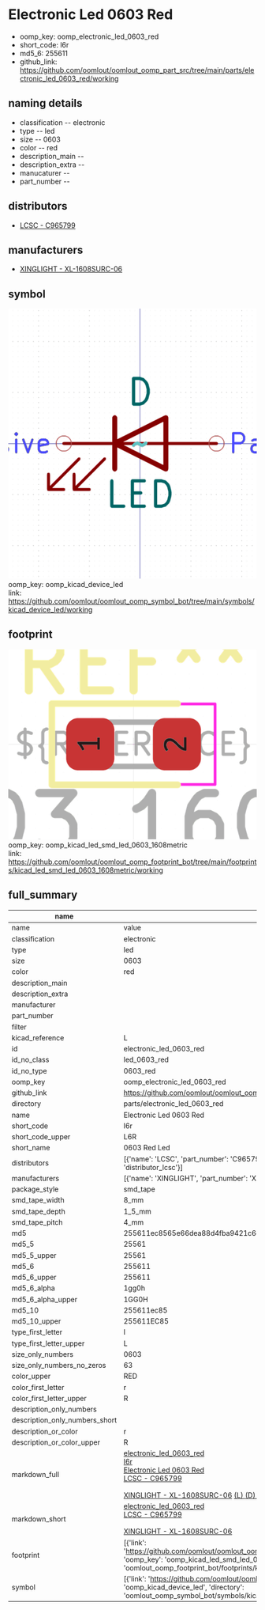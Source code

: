 # Electronic Led 0603 Red

  
* oomp_key: oomp_electronic_led_0603_red 
* short_code: l6r
* md5_6: 255611  
* github_link: https://github.com/oomlout/oomlout_oomp_part_src/tree/main/parts/electronic_led_0603_red/working  
## naming details
* classification -- electronic
* type -- led
* size -- 0603
* color -- red
* description_main -- 
* description_extra -- 
* manucaturer -- 
* part_number -- 

## distributors
* [LCSC - C965799](https://lcsc.com/product-detail/C965799.html)   

## manufacturers
* [XINGLIGHT - XL-1608SURC-06]()  

## symbol

![](symbol/0/working/working_600.png)  
oomp_key: oomp_kicad_device_led  
link: https://github.com/oomlout/oomlout_oomp_symbol_bot/tree/main/symbols/kicad_device_led/working  

## footprint

![](footprint/0/working/working_600.png)  
oomp_key: oomp_kicad_led_smd_led_0603_1608metric  
link: https://github.com/oomlout/oomlout_oomp_footprint_bot/tree/main/footprints/kicad_led_smd_led_0603_1608metric/working  

## full_summary
| name | value | 
| --- | --- | 
| name | value | 
| classification | electronic | 
| type | led | 
| size | 0603 | 
| color | red | 
| description_main |  | 
| description_extra |  | 
| manufacturer |  | 
| part_number |  | 
| filter |  | 
| kicad_reference | L | 
| id | electronic_led_0603_red | 
| id_no_class | led_0603_red | 
| id_no_type | 0603_red | 
| oomp_key | oomp_electronic_led_0603_red | 
| github_link | https://github.com/oomlout/oomlout_oomp_part_src/tree/main/parts/electronic_led_0603_red/working | 
| directory | parts/electronic_led_0603_red | 
| name | Electronic Led 0603 Red | 
| short_code | l6r | 
| short_code_upper | L6R | 
| short_name | 0603 Red Led | 
| distributors | [{'name': 'LCSC', 'part_number': 'C965799', 'link': 'https://lcsc.com/product-detail/C965799.html', 'id': 'distributor_lcsc'}] | 
| manufacturers | [{'name': 'XINGLIGHT', 'part_number': 'XL-1608SURC-06', 'link': '', 'id': 'manufacturer_xinglight'}] | 
| package_style | smd_tape | 
| smd_tape_width | 8_mm | 
| smd_tape_depth | 1_5_mm | 
| smd_tape_pitch | 4_mm | 
| md5 | 255611ec8565e66dea88d4fba9421c6d | 
| md5_5 | 25561 | 
| md5_5_upper | 25561 | 
| md5_6 | 255611 | 
| md5_6_upper | 255611 | 
| md5_6_alpha | 1gg0h | 
| md5_6_alpha_upper | 1GG0H | 
| md5_10 | 255611ec85 | 
| md5_10_upper | 255611EC85 | 
| type_first_letter | l | 
| type_first_letter_upper | L | 
| size_only_numbers | 0603 | 
| size_only_numbers_no_zeros | 63 | 
| color_upper | RED | 
| color_first_letter | r | 
| color_first_letter_upper | R | 
| description_only_numbers |  | 
| description_only_numbers_short |   | 
| description_or_color | r  | 
| description_or_color_upper | R  | 
| markdown_full | [electronic_led_0603_red](https://github.com/oomlout/oomlout_oomp_part_src/tree/main/parts/electronic_led_0603_red/working)<br>[l6r](https://github.com/oomlout/oomlout_oomp_part_src/tree/main/parts/electronic_led_0603_red/working)<br>[Electronic Led 0603 Red](https://github.com/oomlout/oomlout_oomp_part_src/tree/main/parts/electronic_led_0603_red/working)<br>[LCSC - C965799<br>](https://lcsc.com/product-detail/C965799.html)<br>[XINGLIGHT - XL-1608SURC-06]() [(L)  ](https://www.lcsc.com/search?q=XL-1608SURC-06)[(D)  ](https://www.digikey.com/en/products?keywords=XL-1608SURC-06)[(M)  ](https://www.mouser.com/Search/Refine?Keyword=XL-1608SURC-06)[(N)  ](https://www.newark.com/search?st=XL-1608SURC-06)[(SZ)  ](https://so.szlcsc.com/global.html?k=XL-1608SURC-06)<br> | 
| markdown_short | [electronic_led_0603_red](https://github.com/oomlout/oomlout_oomp_part_src/tree/main/parts/electronic_led_0603_red/working)<br>[LCSC - C965799<br>](https://lcsc.com/product-detail/C965799.html)<br>[XINGLIGHT - XL-1608SURC-06]() | 
| footprint | [{'link': 'https://github.com/oomlout/oomlout_oomp_footprint_bot/tree/main/foootprntss/kicad_led_smd_led_0603_1608metric', 'oomp_key': 'oomp_kicad_led_smd_led_0603_1608metric', 'directory': 'oomlout_oomp_footprint_bot/footprints/kicad_led_smd_led_0603_1608metric//working/working.kicad_mod'}] | 
| symbol | [{'link': 'https://github.com/oomlout/oomlout_oomp_symbol_bot/tree/main/symbols/kicad_device_led', 'oomp_key': 'oomp_kicad_device_led', 'directory': 'oomlout_oomp_symbol_bot/symbols/kicad_device_led//working/working.kicad_sym'}] | 
